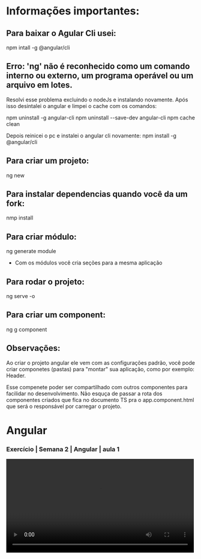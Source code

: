 # Informações importantes:

## Para baixar o Agular Cli usei:
npm intall -g @angular/cli
## Erro: 'ng' não é reconhecido como um comando interno ou externo, um programa operável ou um arquivo em lotes.

Resolvi esse problema excluindo o nodeJs e instalando novamente. Após isso desintalei o angular e limpei o cache com os comandos:

npm uninstall -g angular-cli
npm uninstall --save-dev angular-cli
npm cache clean

Depois reinicei o pc e instalei o angular cli novamente:
npm install -g @angular/cli

## Para criar um projeto:
ng new <nome>

## Para instalar dependencias quando você da um fork:
nmp install

## Para criar módulo:
ng generate module <nome>
- Com os módulos você cria seções para a mesma aplicação
## Para rodar o projeto:
ng serve -o

## Para criar um component:
ng g component <nome>

## Observações:
Ao criar o projeto angular ele vem com as configurações padrão, você pode criar componetes (pastas) para "montar" sua aplicação, como
por exemplo: Header.

Esse compenete poder ser compartilhado com outros componentes para facilidar no desenvolvimento. Não esquça de passar a rota dos componentes criados 
que fica no documento TS pra o app.component.html que será o responsável por carregar o projeto.

<h1>Angular</h1>

<h3>Exercício | Semana 2 | Angular | aula 1</h3>
<video src="https://www.loom.com/share/7424eba99bc041d7a41463d654ddb200" width="500" controls></video>